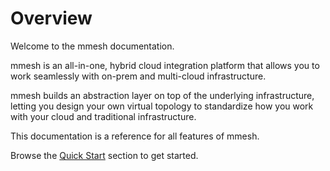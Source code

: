 # Overview

Welcome to the mmesh documentation.

mmesh is an all-in-one, hybrid cloud integration platform that allows you to work seamlessly with on-prem and multi-cloud infrastructure.

mmesh builds an abstraction layer on top of the underlying infrastructure, letting you design your own virtual topology to standardize how you work with your cloud and traditional infrastructure.

This documentation is a reference for all features of mmesh.

Browse the [Quick Start](/platform/getting-started/quickstart/) section to get started.
